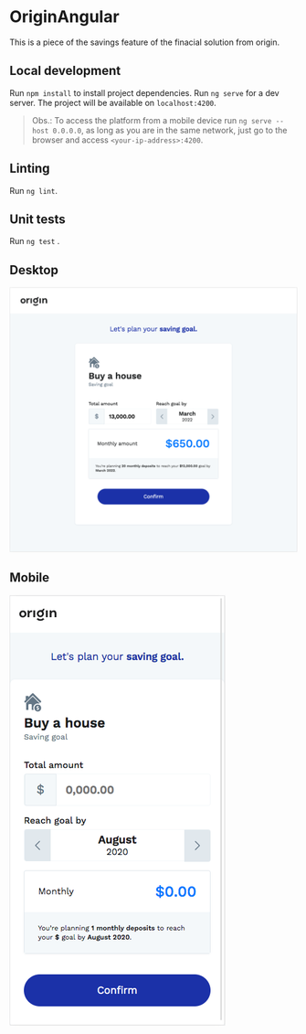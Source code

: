# OriginAngular
This is a piece of the savings feature of the finacial solution from origin.

## Local development
Run `npm install` to install project dependencies.
Run `ng serve` for a dev server. 
The project will be available on `localhost:4200`. 

> Obs.: To access the platform from a mobile device run `ng serve --host 0.0.0.0`, as long as you are in the same network, just go to the browser and access `<your-ip-address>:4200`.

## Linting
Run `ng lint`.

## Unit tests

Run `ng test` .

## Desktop 

![destktop application](desktop.png)

## Mobile

![mobile application](mobile.png)
